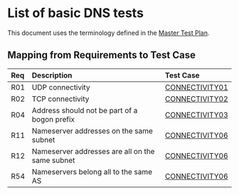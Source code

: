# List of basic DNS tests

This document uses the terminology defined in the [Master Test Plan](../Master%20Test%20Plan.md).

## Mapping from Requirements to Test Case

|Req| Description                                    | Test Case                         |
|:--|:-----------------------------------------------|:----------------------------------|
|R01|UDP connectivity                                |[CONNECTIVITY01](connectivity01.md)|
|R02|TCP connectivity                                |[CONNECTIVITY02](connectivity02.md)|
|R04|Address should not be part of a bogon prefix    |[CONNECTIVITY03](connectivity03.md)|
|R11|Nameserver addresses on the same subnet         |[CONNECTIVITY06](connectivity06.md)|
|R12|Nameserver addresses are all on the same subnet |[CONNECTIVITY06](connectivity06.md)|
|R54|Nameservers belong all to the same AS           |[CONNECTIVITY06](connectivity06.md)|

